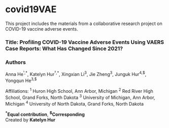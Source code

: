 # covid19VAE

This project includes the materials from a collaborative research project on COVID-19 vaccine adverse events. 

### Title: Profiling COVID-19 Vaccine Adverse Events Using VAERS Case Reports: What Has Changed Since 2021?
### Authors
Anna He<sup>¹,\*</sup>, Katelyn Hur<sup>²,\*</sup>, Xingxian Li<sup>3</sup>, Jie Zheng<sup>3</sup>, Junguk Hur<sup>4,\$</sup>, Yongqun He<sup>3,$</sup>

Affiliations:
<sup>1</sup> Huron High School, Ann Arbor, Michigan
<sup>2</sup>  Red River High School, Grand Forks, North Dakota
<sup>3</sup>  University of Michigan, Ann Arbor, Michigan
<sup>4</sup>  University of North Dakota, Grand Forks, North Dakota

**<sup>*</sup>Equal contribution**, **<sup>$</sup>Corresponding**<br>
Created by **Katelyn Hur** 
